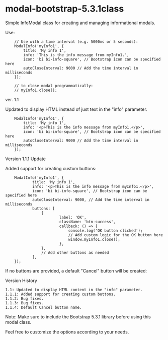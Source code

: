 # modal-bootstrap-5.3.1class
Simple InfoModal class for creating and managing informational modals.

Use:
 		
		// Use with a time interval (e.g. 5000ms or 5 seconds):
		ModalInfo('myInfo1', {
			title: 'My info 1',
			info: 'This is the info message from myInfo1.',
			icon: 'bi bi-info-square', // Bootstrap icon can be specified here
			autoCloseInterval: 9000 // Add the time interval in milliseconds
		});

		// to close modal programmatically:
		// myInfo1.close();
ver. 1.1

Updated to display HTML instead of just text in the "info" parameter.

		ModalInfo('myInfo1', {
			title: 'My info 1',
			info: '<p>This is the info message from myInfo1.</p>',
			icon: 'bi bi-info-square', // Bootstrap icon can be specified here
			autoCloseInterval: 9000 // Add the time interval in milliseconds
		});

Version 1.1.1 Update

Added support for creating custom buttons:

  		ModalInfo('myInfo1', {
    			title: 'My info 1',
    			info: '<p>This is the info message from myInfo1.</p>',
    			icon: 'bi bi-info-square', // Bootstrap icon can be specified here
    			autoCloseInterval: 9000, // Add the time interval in milliseconds
    			buttons: [
        			{
            				label: 'OK',
            				className: 'btn-success',
            				callback: () => {
                				console.log('OK button clicked');
                				// Add custom logic for the OK button here
                				window.myInfo1.close();
            				},
        			},
        			// Add other buttons as needed
    			],
		});

If no buttons are provided, a default "Cancel" button will be created:

Version History


    1.1: Updated to display HTML content in the "info" parameter.
    1.1.1: Added support for creating custom buttons.
    1.1.2: Bug fixes.
    1.1.3: Bug fixes.
    1.1.4: Default Cancel button name.

Note: Make sure to include the Bootstrap 5.3.1 library before using this modal class.

Feel free to customize the options according to your needs.
